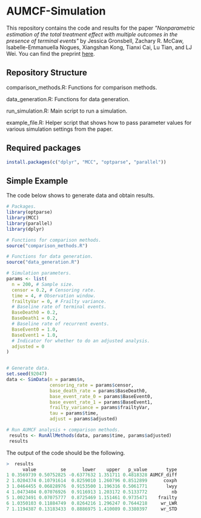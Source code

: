 # AUMCF-Simulation

This repository contains the code and results for the paper *"Nonparametric estimation of the total treatment effect with multiple outcomes in the presence of terminal events"* by Jessica Gronsbell, Zachary R. McCaw, Isabelle-Emmanuella Nogues, Xiangshan Kong, Tianxi Cai, Lu Tian, and LJ Wei. You can find the preprint [here](https://arxiv.org/abs/2412.09304).

## Repository Structure

comparison_methods.R: Functions for comparison methods.

data_generation.R: Functions for data generation.

run_simulation.R: Main script to run a simulation.

example_file.R: Helper script that shows how to pass parameter values for various simulation settings from the paper.


## Required packages

```r
install.packages(c("dplyr", "MCC", "optparse", "parallel"))
```

## Simple Example

The code below shows to generate data and obtain results. 

```r
# Packages.
library(optparse)
library(MCC)
library(parallel)
library(dplyr)

# Functions for comparison methods.
source("comparison_methods.R")

# Functions for data generation.
source("data_generation.R")

# Simulation parameters.
params <- list(
  n = 200, # Sample size.
  censor = 0.2, # Censoring rate.
  time = 4, # Observation window.
  frailtyVar = 0, # Frailty variance.
  # Baseline rate of terminal events.
  BaseDeath0 = 0.2,
  BaseDeath1 = 0.2,
  # Baseline rate of recurrent events.
  BaseEvent0 = 1.0,
  BaseEvent1 = 1.0,
  # Indicator for whether to do an adjusted analysis.
  adjusted = 0
)


# Generate data.
set.seed(92047)
data <- SimData(n = params$n,
                censoring_rate = params$censor, 
                base_death_rate = params$BaseDeath0,
                base_event_rate_0 = params$BaseEvent0, 
                base_event_rate_1 = params$BaseEvent1,
                frailty_variance = params$frailtyVar,
                tau = params$time,
                adjust = params$adjusted)

# Run AUMCF analysis + comparison methods.
 results <- RunAllMethods(data, params$time, params$adjusted)
 results
```

The output of the code should be the following. 

```r
>  results
      value         se      lower    upper   p_value       type
1 0.3569739 0.50752825 -0.6377632 1.351711 0.4818328 AUMCF_diff
2 1.0204374 0.10791614  0.8259010 1.260796 0.8512899      coxph
3 1.0464455 0.06828976  0.9153500 1.196316 0.5061771       lwyy
4 1.0473404 0.07076926  0.9116913 1.203172 0.5133772         nb
5 1.0023491 0.07075777  0.8725469 1.151461 0.9735471    frailty
6 1.0350103 0.11884749  0.8264216 1.296247 0.7644218     wr_LWR
7 1.1194387 0.13183433  0.8886975 1.410089 0.3380397     wr_STD
```
